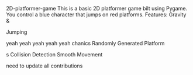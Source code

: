     


 2D-platformer-game
This is a basic 2D platformer game 
bilt using Pygame. You control a blue 
character that jumps on red platforms.
Features: Gravity &amp;


Jumping

yeah yeah yeah yeah yeah
chanics Randomly Generated Platform


s Collision Detection  Smooth Movement




need  to update all contributions 



 
